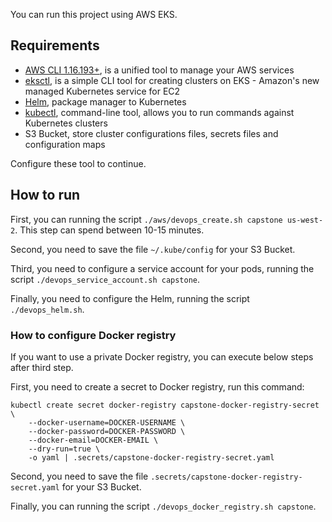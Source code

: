 You can run this project using AWS EKS.

## Requirements

* [AWS CLI 1.16.193+](https://aws.amazon.com/cli/), is a unified tool to manage your AWS services
* [eksctl](https://github.com/weaveworks/eksctl), is a simple CLI tool for creating clusters on EKS - Amazon's new managed Kubernetes service for EC2
* [Helm](https://helm.sh/), package manager to Kubernetes
* [kubectl](https://kubernetes.io/docs/tasks/tools/install-kubectl/), command-line tool, allows you to run commands against Kubernetes clusters
* S3 Bucket, store cluster configurations files, secrets files and configuration maps

Configure these tool to continue.

## How to run

First, you can running the script `./aws/devops_create.sh capstone us-west-2`. This step can spend between 10-15 minutes.

Second, you need to save the file `~/.kube/config` for your S3 Bucket.

Third, you need to configure a service account for your pods, running the script `./devops_service_account.sh capstone`.

Finally, you need to configure the Helm, running the script `./devops_helm.sh`.

### How to configure Docker registry

If you want to use a private Docker registry, you can execute below steps after third step.

First, you need to create a secret to Docker registry, run this command:

```
kubectl create secret docker-registry capstone-docker-registry-secret \
    --docker-username=DOCKER-USERNAME \
    --docker-password=DOCKER-PASSWORD \
    --docker-email=DOCKER-EMAIL \
    --dry-run=true \
    -o yaml | .secrets/capstone-docker-registry-secret.yaml
```

Second, you need to save the file `.secrets/capstone-docker-registry-secret.yaml` for your S3 Bucket.

Finally, you can running the script `./devops_docker_registry.sh capstone`.

